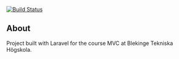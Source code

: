 [![Build Status](https://travis-ci.com/richardstg/laravel-mvc.svg?branch=main)](https://travis-ci.com/richardstg/laravel-mvc)

## About

Project built with Laravel for the course MVC at Blekinge Tekniska Högskola.
